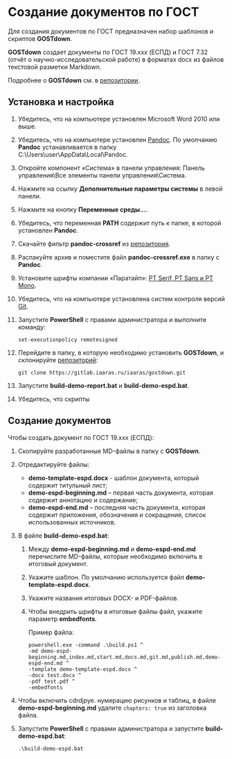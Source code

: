 # Создание документов по ГОСТ

Для создания документов по ГОСТ предназначен набор шаблонов и скриптов **GOSTdown**.

**GOSTdown** создает документы по ГОСТ 19.xxx (ЕСПД) и ГОСТ 7.32 (отчёт о научно-исследовательской работе) в форматах docx из файлов текстовой разметки Markdown.

Подробнее о **GOSTdown** см. в [репозитории](https://gitlab.iaaras.ru/iaaras/gostdown).

## Установка и настройка

1. Убедитесь, что на компьютере установлен Microsoft Word 2010 или выше.
2. Убедитесь, что на компьютере установлен [Pandoc](http://pandoc.org/). По умолчанию **Pandoc** устанавливается в папку С:\Users\user\AppData\Local\Pandoc.
3. Откройте компонент «Система» в панели управления: Панель управления\Все элементы панели управления\Система.
4. Нажмите на ссылку **Дополнительные параметры системы** в левой панели.
5. Нажмите на кнопку **Переменные среды...**.
6. Убедитесь, что переменная **PATH** содержит путь к папке, в которой установлен **Pandoc**.
7. Скачайте фильтр **pandoc-crossref** из [репозитория](https://github.com/lierdakil/pandoc-crossref/releases).
8. Распакуйте архив и поместите файл **pandoc-crossref.exe** в папку с **Pandoc**.
9. Установите шрифты компании «Паратайп»: [PT Serif, PT Sans и PT Mono](http://rus.paratype.ru/pt-sans-pt-serif).
10. Убедитесь, что на компьютере установлена систем контроля версий [Git](https://git-scm.com/).
11. Запустите **PowerShell** с правами администратора и выполните команду:

    ```
    set-executionpolicy remotesigned
    ```

12. Перейдите в папку, в которую необходимо установить **GOSTdown**, и склонируйте [репозиторий](https://gitlab.iaaras.ru/iaaras/gostdown):

    ```
    git clone https://gitlab.iaaras.ru/iaaras/gostdown.git
    ```

13. Запустите **build-demo-report.bat** и **build-demo-espd.bat**.
14. Убедитесь, что скрипты 

## Создание документов

Чтобы создать документ по ГОСТ 19.xxx (ЕСПД):

1. Скопируйте разработанные MD-файлы в папку с **GOSTdown**.
2. Отредактируйте файлы:

    - **demo-template-espd.docx** - шаблон документа, который содержит титульный лист;
    - **demo-espd-beginning.md** – первая часть документа, которая содержит аннотацию и содержание;
    - **demo-espd-end.md** – последняя часть документа, которая содержит приложения, обозначения и сокращения, список использованных источников.

3. В файле **build-demo-espd.bat**:

    1. Между **demo-espd-beginning.md** и **demo-espd-end.md** перечислите MD-файлы, которые необходимо включить в итоговый документ.
    2. Укажите шаблон. По умолчанию используется файл **demo-template-espd.docx**.
    3. Укажите названия итоговых DOCX- и PDF-файлов.
    4. Чтобы внедрить шрифты в итоговые файлы файл, укажите параметр **embedfonts**.
    
        Пример файла:

        ```
        powershell.exe -command .\build.ps1 ^
        -md demo-espd-beginning.md,index.md,start.md,docs.md,git.md,publish.md,demo-espd-end.md ^
        -template demo-template-espd.docx ^
        -docx test.docx ^
        -pdf test.pdf ^
        -embedfonts
        ```

4. Чтобы включить cdrdjpye. нумерацию рисунков и таблиц, в файле **demo-espd-beginning.md** удалите `chapters: true` из заголовка файла.
5. Запустите **PowerShell** с правами администратора и запустите **build-demo-espd.bat**:

    ```
    .\build-demo-espd.bat
    ```
